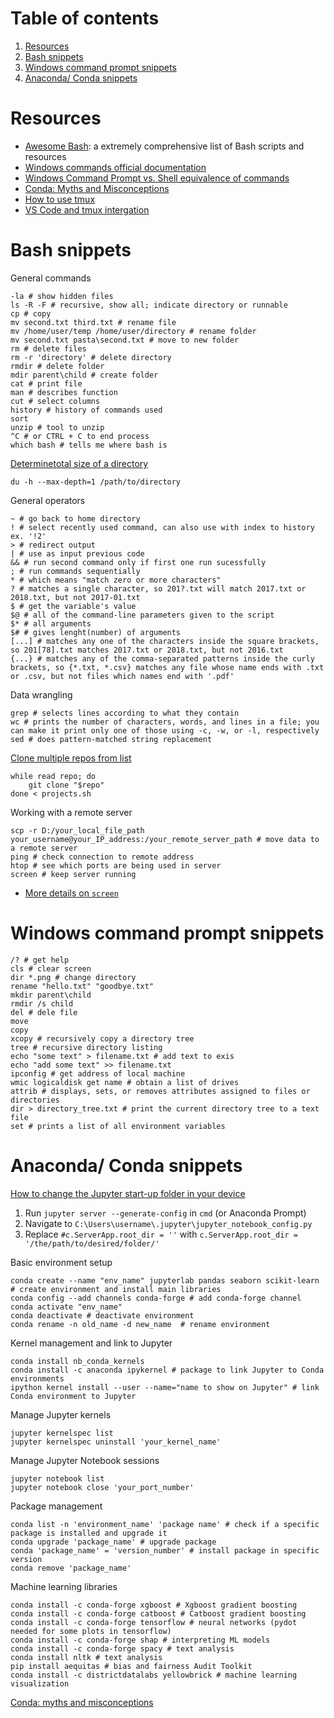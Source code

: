 # Table of contents
1. [Resources](#resources)
2. [Bash snippets](#bash-snippets)
3. [Windows command prompt snippets](#windows-command-prompt-snippets)
4. [Anaconda/ Conda snippets](#anaconda-conda-snippets)


# Resources
- [Awesome Bash](https://github.com/awesome-lists/awesome-bash): a extremely comprehensive list of Bash scripts and resources
- [Windows commands official documentation](https://docs.microsoft.com/en-us/windows-server/administration/windows-commands/windows-commands#r)
- [Windows Command Prompt vs. Shell equivalence of commands](https://skimfeed.com/blog/windows-command-prompt-ls-equivalent-dir/)
- [Conda: Myths and Misconceptions](https://jakevdp.github.io/blog/2016/08/25/conda-myths-and-misconceptions/?utm_source=pocket_mylist)
- [How to use tmux](https://www.howtogeek.com/671422/how-to-use-tmux-on-linux-and-why-its-better-than-screen/)
- [VS Code and tmux intergation](https://cppdev.medium.com/vs-code-and-tmux-intergation-for-reliable-remote-development-e26594e6757a)


# Bash snippets
General commands
```shell
-la # show hidden files
ls -R -F # recursive, show all; indicate directory or runnable
cp # copy
mv second.txt third.txt # rename file
mv /home/user/temp /home/user/directory # rename folder
mv second.txt pasta\second.txt # move to new folder
rm # delete files
rm -r 'directory' # delete directory
rmdir # delete folder
mdir parent\child # create folder
cat # print file
man # describes function
cut # select columns
history # history of commands used
sort
unzip # tool to unzip
^C # or CTRL + C to end process
which bash # tells me where bash is
```

[Determinetotal size of a directory](https://askubuntu.com/questions/1224/how-do-i-determine-the-total-size-of-a-directory-folder-from-the-command-line)
```shell
du -h --max-depth=1 /path/to/directory 
```

General operators
```shell
~ # go back to home directory
! # select recently used command, can also use with index to history ex. '!2'
> # redirect output
| # use as input previous code
&& # run second command only if first one run sucessfully
; # run commands sequentially
* # which means "match zero or more characters"
? # matches a single character, so 201?.txt will match 2017.txt or 2018.txt, but not 2017-01.txt
$ # get the variable's value
$@ # all of the command-line parameters given to the script
$* # all arguments
$# # gives lenght(number) of arguments 
[...] # matches any one of the characters inside the square brackets, so 201[78].txt matches 2017.txt or 2018.txt, but not 2016.txt
{...} # matches any of the comma-separated patterns inside the curly brackets, so {*.txt, *.csv} matches any file whose name ends with .txt or .csv, but not files which names end with '.pdf'
```

Data wrangling
```shell
grep # selects lines according to what they contain
wc # prints the number of characters, words, and lines in a file; you can make it print only one of those using -c, -w, or -l, respectively
sed # does pattern-matched string replacement
```

[Clone multiple repos from list](https://stackoverflow.com/questions/33649639/how-to-clone-a-list-of-git-repositories)
```shell
while read repo; do
    git clone "$repo"
done < projects.sh
```

Working with a remote server
```shell
scp -r D:/your_local_file_path your_username@your_IP_address:/your_remote_server_path # move data to a remote server
ping # check connection to remote address
htop # see which ports are being used in server
screen # keep server running
```
- [More details on ```screen```](https://linuxize.com/post/how-to-use-linux-screen/)

# Windows command prompt snippets
```shell
/? # get help
cls # clear screen
dir *.png # change directory
rename "hello.txt" "goodbye.txt"
mkdir parent\child
rmdir /s child
del # dele file
move
copy
xcopy # recursively copy a directory tree
tree # recursive directory listing
echo "some text" > filename.txt # add text to exis
echo "add some text" >> filename.txt
ipconfig # get address of local machine
wmic logicaldisk get name # obtain a list of drives
attrib # displays, sets, or removes attributes assigned to files or directories
dir > directory_tree.txt # print the current directory tree to a text file
set # prints a list of all environment variables
```

# Anaconda/ Conda snippets
[How to change the Jupyter start-up folder in your device](https://stackoverflow.com/questions/35254852/how-to-change-the-jupyter-start-up-folder) 
1. Run ```jupyter server --generate-config``` in ```cmd``` (or Anaconda Prompt)
2. Navigate to ```C:\Users\username\.jupyter\jupyter_notebook_config.py``` 
3. Replace ```#c.ServerApp.root_dir = ''``` with ```c.ServerApp.root_dir = '/the/path/to/desired/folder/'```

Basic environment setup
```conda
conda create --name "env_name" jupyterlab pandas seaborn scikit-learn # create environment and install main libraries
conda config --add channels conda-forge # add conda-forge channel
conda activate "env_name"
conda deactivate # deactivate environment
conda rename -n old_name -d new_name  # rename environment
```

Kernel management and link to Jupyter
```shell
conda install nb_conda_kernels
conda install -c anaconda ipykernel # package to link Jupyter to Conda environments
ipython kernel install --user --name="name to show on Jupyter" # link Conda environment to Jupyter
```

Manage Jupyter kernels
```shell
jupyter kernelspec list 
jupyter kernelspec uninstall 'your_kernel_name'
```

Manage Jupyter Notebook sessions
```shell
jupyter notebook list 
jupyter notebook close 'your_port_number'
```

Package management
```shell
conda list -n 'environment_name' 'package name' # check if a specific package is installed and upgrade it
conda upgrade 'package_name' # upgrade package
conda 'package_name' = 'version_number' # install package in specific version
conda remove 'package_name'
```

Machine learning libraries
``` shell
conda install -c conda-forge xgboost # Xgboost gradient boosting
conda install -c conda-forge catboost # Catboost gradient boosting 
conda install -c conda-forge tensorflow # neural networks (pydot needed for some plots in tensorflow) 
conda install -c conda-forge shap # interpreting ML models 
conda install -c conda-forge spacy # text analysis 
conda install nltk # text analysis 
pip install aequitas # bias and fairness Audit Toolkit 
conda install -c districtdatalabs yellowbrick # machine learning visualization 
```

[Conda: myths and misconceptions](https://jakevdp.github.io/blog/2016/08/25/conda-myths-and-misconceptions/)
